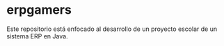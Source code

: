 # erpgamers
Este repositorio está enfocado al desarrollo de un proyecto escolar de un sistema ERP en Java. 
